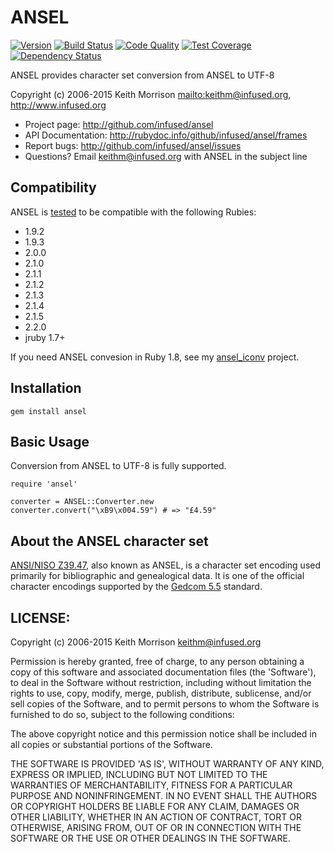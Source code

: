 # ANSEL

[![Version](http://img.shields.io/gem/v/ansel.svg?style=flat)](https://rubygems.org/gems/ansel)
[![Build Status](http://img.shields.io/travis/infused/ansel/master.svg?style=flat)](http://travis-ci.org/infused/ansel)
[![Code Quality](http://img.shields.io/codeclimate/github/infused/ansel.svg?style=flat)](https://codeclimate.com/github/infused/ansel)
[![Test Coverage](http://img.shields.io/codeclimate/coverage/github/infused/ansel.svg?style=flat)](https://codeclimate.com/github/infused/ansel)
[![Dependency Status](http://img.shields.io/gemnasium/infused/ansel.svg?style=flat)](https://gemnasium.com/infused/ansel)


ANSEL provides character set conversion from ANSEL to UTF-8

Copyright (c) 2006-2015 Keith Morrison <mailto:keithm@infused.org>, <http://www.infused.org>

- Project page: <http://github.com/infused/ansel>
- API Documentation: <http://rubydoc.info/github/infused/ansel/frames>
- Report bugs: <http://github.com/infused/ansel/issues>
- Questions? Email [keithm@infused.org](mailto:keithm@infused.org?subject=ANSE)
  with ANSEL in the subject line

## Compatibility

ANSEL is [tested](https://travis-ci.org/infused/ansel) to be compatible with the following Rubies:

* 1.9.2
* 1.9.3
* 2.0.0
* 2.1.0
* 2.1.1
* 2.1.2
* 2.1.3
* 2.1.4
* 2.1.5
* 2.2.0
* jruby 1.7+


If you need ANSEL convesion in Ruby 1.8, see my [ansel_iconv](http://github.com/infused/ansel_iconv) project.

## Installation

    gem install ansel

## Basic Usage

Conversion from ANSEL to UTF-8 is fully supported.

    require 'ansel'

    converter = ANSEL::Converter.new
    converter.convert("\xB9\x004.59") # => "£4.59"


## About the ANSEL character set

[ANSI/NISO
Z39.47](http://www.niso.org/kst/reports/standards?step=2&gid%3Austring%3Aiso-8859-1=&project_key%3Austring%3Aiso-8859-1=0b5d2bd7b690b60fcc75cde9256ed9f9e526e531),
also known as ANSEL, is a character set encoding used primarily for
bibliographic and genealogical data. It is one of the official character
encodings supported by the [Gedcom
5.5](http://homepages.rootsweb.ancestry.com/~pmcbride/gedcom/55gctoc.htm)
standard.

## LICENSE:

Copyright (c) 2006-2015 Keith Morrison <keithm@infused.org>

Permission is hereby granted, free of charge, to any person obtaining
a copy of this software and associated documentation files (the
'Software'), to deal in the Software without restriction, including
without limitation the rights to use, copy, modify, merge, publish,
distribute, sublicense, and/or sell copies of the Software, and to
permit persons to whom the Software is furnished to do so, subject to
the following conditions:

The above copyright notice and this permission notice shall be
included in all copies or substantial portions of the Software.

THE SOFTWARE IS PROVIDED 'AS IS', WITHOUT WARRANTY OF ANY KIND,
EXPRESS OR IMPLIED, INCLUDING BUT NOT LIMITED TO THE WARRANTIES OF
MERCHANTABILITY, FITNESS FOR A PARTICULAR PURPOSE AND NONINFRINGEMENT.
IN NO EVENT SHALL THE AUTHORS OR COPYRIGHT HOLDERS BE LIABLE FOR ANY
CLAIM, DAMAGES OR OTHER LIABILITY, WHETHER IN AN ACTION OF CONTRACT,
TORT OR OTHERWISE, ARISING FROM, OUT OF OR IN CONNECTION WITH THE
SOFTWARE OR THE USE OR OTHER DEALINGS IN THE SOFTWARE.
